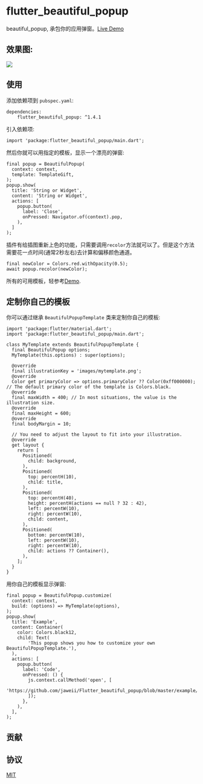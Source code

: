 # flutter_beautiful_popup

beautiful_popup, 承包你的应用弹窗。[Live Demo](https://jaweii.github.io/Flutter_beautiful_popup/example/build/web/#/)

## 效果图:

<img src="https://raw.githubusercontent.com/jaweii/Flutter_beautiful_popup/master/example/images/show.gif" style="max-height: 600px;">

## 使用

添加依赖项到 `pubspec.yaml`:

```
dependencies:
    flutter_beautiful_popup: ^1.4.1
```

引入依赖项:

```
import 'package:flutter_beautiful_popup/main.dart';
```

然后你就可以用指定的模板，显示一个漂亮的弹窗:

```
final popup = BeautifulPopup(
  context: context,
  template: TemplateGift,
);
popup.show(
  title: 'String or Widget',
  content: 'String or Widget',
  actions: [
    popup.button(
      label: 'Close',
      onPressed: Navigator.of(context).pop,
    ),
  ]
);
```

插件有给插图重新上色的功能，只需要调用`recolor`方法就可以了。但是这个方法需要花一点时间(通常2秒左右)去计算和偏移颜色通道。

```
final newColor = Colors.red.withOpacity(0.5);
await popup.recolor(newColor);
```

所有的可用模板，轻参考[Demo](https://jaweii.github.io/Flutter_beautiful_popup/example/build/web/#/).

## 定制你自己的模板

你可以通过继承 `BeautifulPopupTemplate` 类来定制你自己的模板:

```
import 'package:flutter/material.dart';
import 'package:flutter_beautiful_popup/main.dart';

class MyTemplate extends BeautifulPopupTemplate {
  final BeautifulPopup options;
  MyTemplate(this.options) : super(options);

  @override
  final illustrationKey = 'images/mytemplate.png';
  @override
  Color get primaryColor => options.primaryColor ?? Color(0xff000000); // The default primary color of the template is Colors.black.
  @override
  final maxWidth = 400; // In most situations, the value is the illustration size.
  @override
  final maxHeight = 600;
  @override
  final bodyMargin = 10;

  // You need to adjust the layout to fit into your illustration.
  @override
  get layout {
    return [
      Positioned(
        child: background,
      ),
      Positioned(
        top: percentH(10),
        child: title,
      ),
      Positioned(
        top: percentH(40),
        height: percentH(actions == null ? 32 : 42),
        left: percentW(10),
        right: percentW(10),
        child: content,
      ),
      Positioned(
        bottom: percentW(10),
        left: percentW(10),
        right: percentW(10),
        child: actions ?? Container(),
      ),
    ];
  }
}
```

用你自己的模板显示弹窗:

```
final popup = BeautifulPopup.customize(
  context: context,
  build: (options) => MyTemplate(options),
);
popup.show(
  title: 'Example',
  content: Container(
    color: Colors.black12,
    child: Text(
        'This popup shows you how to customize your own BeautifulPopupTemplate.'),
  ),
  actions: [
    popup.button(
      label: 'Code',
      onPressed: () {
        js.context.callMethod('open', [
          'https://github.com/jaweii/Flutter_beautiful_popup/blob/master/example/lib/MyTemplate.dart'
        ]);
      },
    ),
  ],
);
```

## 贡献

## 协议

[MIT](http://opensource.org/licenses/MIT)

